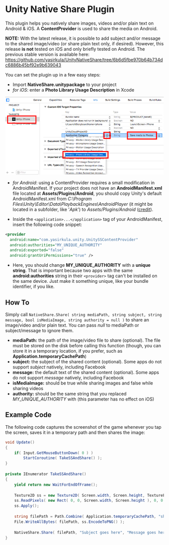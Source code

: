# Unity Native Share Plugin
This plugin helps you natively share images, videos and/or plain text on Android & iOS. A **ContentProvider** is used to share the media on Android. 

**NOTE:** With the latest release, it is possible to add subject and/or message to the shared image/video (or share plain text only, if desired). However, this release **is not** tested on iOS and only briefly tested on Android. The previous stable version is available here: https://github.com/yasirkula/UnityNativeShare/tree/6b6d5fbe970b64b734dc6886b45bf92e9b639043

You can set the plugin up in a few easy steps:

- Import **NativeShare.unitypackage** to your project
- *for iOS*: enter a **Photo Library Usage Description** in Xcode

![PhotoLibraryUsageDescription](iOSPhotoLibraryPermission.png)

- *for Android*: using a ContentProvider requires a small modification in AndroidManifest. If your project does not have an **AndroidManifest.xml** file located at **Assets/Plugins/Android**, you should copy Unity's default AndroidManifest.xml from *C:\Program Files\Unity\Editor\Data\PlaybackEngines\AndroidPlayer* (it might be located in a subfolder, like '*Apk*') to *Assets/Plugins/Android* ([credit](http://answers.unity3d.com/questions/536095/how-to-write-an-androidmanifestxml-combining-diffe.html)).

- Inside the `<application>...</application>` tag of your AndroidManifest, insert the following code snippet:

```xml
<provider
  android:name="com.yasirkula.unity.UnitySSContentProvider"
  android:authorities="MY_UNIQUE_AUTHORITY"
  android:exported="false"
  android:grantUriPermissions="true" />
```

- Here, you should change **MY_UNIQUE_AUTHORITY** with a **unique string**. That is important because two apps with the same **android:authorities** string in their `<provider>` tag can't be installed on the same device. Just make it something unique, like your bundle identifier, if you like.

## How To
Simply call `NativeShare.Share( string mediaPath, string subject, string message, bool isMediaImage, string authority = null )` to share an image/video and/or plain text. You can pass *null* to mediaPath or subject/message to ignore them. 
- **mediaPath:** the path of the image/video file to share (optional). The file must be stored on the disk before calling this function (though, you can store it in a temporary location, if you prefer, such as **Application.temporaryCachePath**)
- **subject:** the subject of the shared content (optional). Some apps do not support *subject* natively, including Facebook
- **message:** the default text of the shared content (optional). Some apps do not support *message* natively, including Facebook
- **isMediaImage:** should be true while sharing images and false while sharing videos
- **authority:** should be the same string that you replaced *MY_UNIQUE_AUTHORITY* with (this parameter has no effect on iOS)

## Example Code
The following code captures the screenshot of the game whenever you tap the screen, saves it in a temporary path and then shares the image:

```csharp
void Update()
{
	if( Input.GetMouseButtonDown( 0 ) )
		StartCoroutine( TakeSSAndShare() );
}
	
private IEnumerator TakeSSAndShare()
{
	yield return new WaitForEndOfFrame();

	Texture2D ss = new Texture2D( Screen.width, Screen.height, TextureFormat.RGB24, false );
	ss.ReadPixels( new Rect( 0, 0, Screen.width, Screen.height ), 0, 0 );
	ss.Apply();

	string filePath = Path.Combine( Application.temporaryCachePath, "shared img.png" );
	File.WriteAllBytes( filePath, ss.EncodeToPNG() );

	NativeShare.Share( filePath, "Subject goes here", "Message goes here", true, "nativeshare.test" );
}
```
